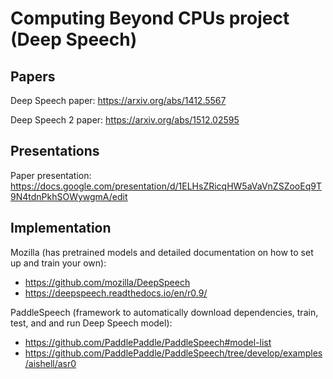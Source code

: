# Computing Beyond CPUs project (Deep Speech)

## Papers

Deep Speech paper: https://arxiv.org/abs/1412.5567

Deep Speech 2 paper: https://arxiv.org/abs/1512.02595

## Presentations

Paper presentation: https://docs.google.com/presentation/d/1ELHsZRicqHW5aVaVnZSZooEq9T9N4tdnPkhSOWywgmA/edit

## Implementation

Mozilla (has pretrained models and detailed documentation on how to set up and train your own):

- https://github.com/mozilla/DeepSpeech
- https://deepspeech.readthedocs.io/en/r0.9/

PaddleSpeech (framework to automatically download dependencies, train, test, and and run Deep Speech model):

- https://github.com/PaddlePaddle/PaddleSpeech#model-list
- https://github.com/PaddlePaddle/PaddleSpeech/tree/develop/examples/aishell/asr0
